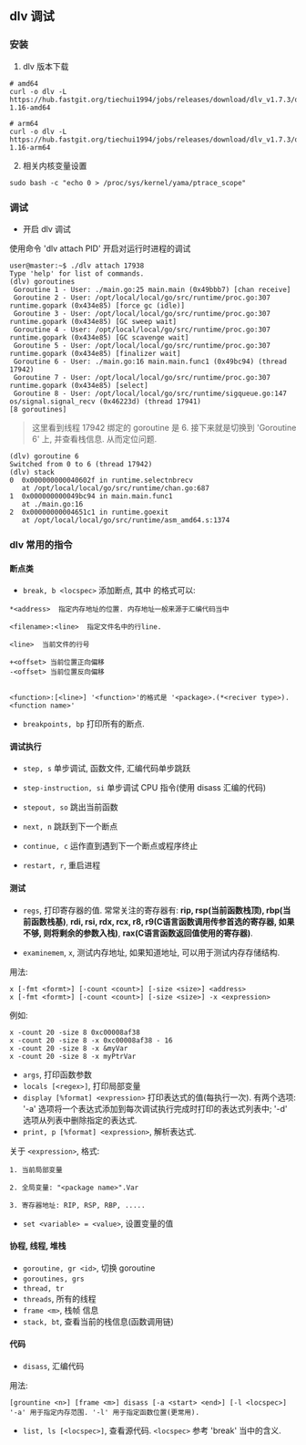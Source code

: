 ## dlv 调试

### 安装

1. dlv 版本下载

```
# amd64
curl -o dlv -L https://hub.fastgit.org/tiechui1994/jobs/releases/download/dlv_v1.7.3/dlv-1.16-amd64

# arm64
curl -o dlv -L https://hub.fastgit.org/tiechui1994/jobs/releases/download/dlv_v1.7.3/dlv-1.16-arm64
```

2. 相关内核变量设置

```
sudo bash -c "echo 0 > /proc/sys/kernel/yama/ptrace_scope"
```

### 调试

- 开启 dlv 调试

使用命令 'dlv attach PID' 开启对运行时进程的调试

```
user@master:~$ ./dlv attach 17938
Type 'help' for list of commands.
(dlv) goroutines
 Goroutine 1 - User: ./main.go:25 main.main (0x49bbb7) [chan receive]
 Goroutine 2 - User: /opt/local/local/go/src/runtime/proc.go:307 runtime.gopark (0x434e85) [force gc (idle)]
 Goroutine 3 - User: /opt/local/local/go/src/runtime/proc.go:307 runtime.gopark (0x434e85) [GC sweep wait]
 Goroutine 4 - User: /opt/local/local/go/src/runtime/proc.go:307 runtime.gopark (0x434e85) [GC scavenge wait]
 Goroutine 5 - User: /opt/local/local/go/src/runtime/proc.go:307 runtime.gopark (0x434e85) [finalizer wait]
 Goroutine 6 - User: ./main.go:16 main.main.func1 (0x49bc94) (thread 17942)
 Goroutine 7 - User: /opt/local/local/go/src/runtime/proc.go:307 runtime.gopark (0x434e85) [select]
 Goroutine 8 - User: /opt/local/local/go/src/runtime/sigqueue.go:147 os/signal.signal_recv (0x46223d) (thread 17941)
[8 goroutines]
```

> 这里看到线程 17942 绑定的 goroutine 是 6. 接下来就是切换到 'Goroutine 6' 上, 并查看栈信息. 从而定位问题.

```
(dlv) goroutine 6
Switched from 0 to 6 (thread 17942)
(dlv) stack
0  0x000000000040602f in runtime.selectnbrecv
   at /opt/local/local/go/src/runtime/chan.go:687
1  0x000000000049bc94 in main.main.func1
   at ./main.go:16
2  0x00000000004651c1 in runtime.goexit
   at /opt/local/local/go/src/runtime/asm_amd64.s:1374

```


### dlv 常用的指令

#### 断点类

- `break, b <locspec>` 添加断点, 其中 <locspec> 的格式可以: 

```
*<address>  指定内存地址的位置. 内存地址一般来源于汇编代码当中 

<filename>:<line>  指定文件名中的行line.

<line>  当前文件的行号

+<offset> 当前位置正向偏移
-<offset> 当前位置反向偏移


<function>:[<line>] '<function>'的格式是 '<package>.(*<reciver type>).<function name>'
```

- `breakpoints, bp` 打印所有的断点.


#### 调试执行

- `step, s`              单步调试, 函数文件, 汇编代码单步跳跃
- `step-instruction, si` 单步调试 CPU 指令(使用 disass 汇编的代码)
- `stepout, so`          跳出当前函数

- `next, n`     跳跃到下一个断点
- `continue, c` 运作直到遇到下一个断点或程序终止

- `restart, r`, 重启进程


#### 测试

- `regs`, 打印寄存器的值. 常常关注的寄存器有: **rip, rsp(当前函数栈顶), rbp(当前函数栈基)**, **rdi, rsi, rdx, rcx, r8, r9(C语言函数调用传参首选的寄存器, 如果不够, 则将剩余的参数入栈)**, 
**rax(C语言函数返回值使用的寄存器)**. 

- `examinemem`, `x`, 测试内存地址, 如果知道地址, 可以用于测试内存存储结构.

用法:

```
x [-fmt <formt>] [-count <count>] [-size <size>] <address>
x [-fmt <formt>] [-count <count>] [-size <size>] -x <expression>
```

例如:

```
x -count 20 -size 8 0xc00008af38
x -count 20 -size 8 -x 0xc00008af38 - 16
x -count 20 -size 8 -x &myVar
x -count 20 -size 8 -x myPtrVar
```

- `args`, 打印函数参数
- `locals [<regex>]`, 打印局部变量
- `display [%format] <expression>` 打印表达式的值(每执行一次). 有两个选项: '-a' 选项将一个表达式添加到每次调试执行完成时打印的表达式列表中;  '-d' 选项从列表中删除指定的表达式.
- `print, p [%format] <expression>`, 解析表达式.

关于 `<expression>`, 格式:

```
1. 当前局部变量

2. 全局变量: "<package name>".Var

3. 寄存器地址: RIP, RSP, RBP, .....
```

- `set <variable> = <value>`, 设置变量的值


#### 协程, 线程, 堆栈

- `goroutine, gr <id>`, 切换 goroutine
- `goroutines, grs`
- `thread, tr`
- `threads`, 所有的线程
- `frame <m>`, 栈帧 <m> 信息
- `stack, bt`, 查看当前的栈信息(函数调用链)

#### 代码

- `disass`, 汇编代码

用法:

```
[grountine <n>] [frame <m>] disass [-a <start> <end>] [-l <locspec>] '-a' 用于指定内存范围. '-l' 用于指定函数位置(更常用).
```


- `list, ls [<locspec>]`, 查看源代码. `<locspec>` 参考 'break' 当中的含义.

